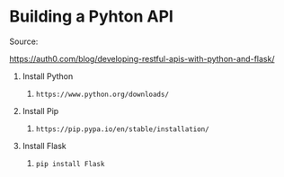 # Building a Pyhton API

Source: 

https://auth0.com/blog/developing-restful-apis-with-python-and-flask/

1. Install Python
   1. `https://www.python.org/downloads/`

2. Install Pip
   1. `https://pip.pypa.io/en/stable/installation/`

3. Install Flask 
   1. `pip install Flask` 